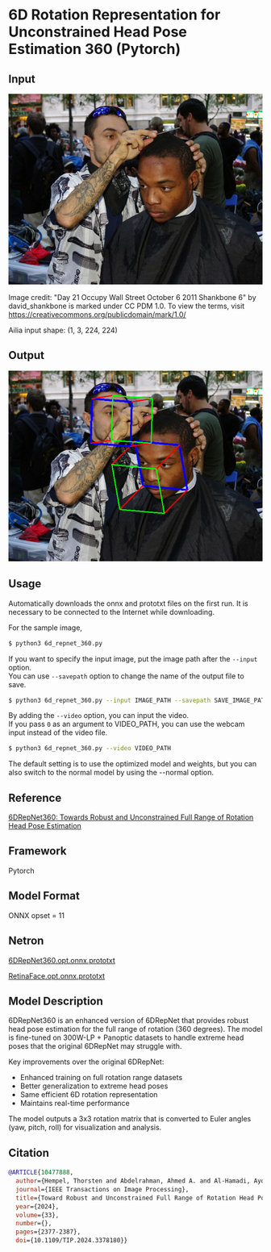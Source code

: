 # 6D Rotation Representation for Unconstrained Head Pose Estimation 360 (Pytorch)

## Input

![Input](input.png)

Image credit: "Day 21 Occupy Wall Street October 6 2011 Shankbone 6" by david_shankbone is marked under CC PDM 1.0. To view the terms, visit https://creativecommons.org/publicdomain/mark/1.0/

Ailia input shape: (1, 3, 224, 224)

## Output

![Output](output.png)

## Usage

Automatically downloads the onnx and prototxt files on the first run.
It is necessary to be connected to the Internet while downloading.

For the sample image,
``` bash
$ python3 6d_repnet_360.py
```

If you want to specify the input image, put the image path after the `--input` option.  
You can use `--savepath` option to change the name of the output file to save.
```bash
$ python3 6d_repnet_360.py --input IMAGE_PATH --savepath SAVE_IMAGE_PATH
```

By adding the `--video` option, you can input the video.   
If you pass `0` as an argument to VIDEO_PATH, you can use the webcam input instead of the video file.
```bash
$ python3 6d_repnet_360.py --video VIDEO_PATH
```

The default setting is to use the optimized model and weights, but you can also switch to the normal model by using the --normal option.

## Reference

[6DRepNet360: Towards Robust and Unconstrained Full Range of Rotation Head Pose Estimation](https://github.com/thohemp/6DRepNet360)

## Framework

Pytorch

## Model Format

ONNX opset = 11

## Netron

[6DRepNet360.opt.onnx.prototxt](https://netron.app/?url=https://storage.googleapis.com/ailia-models/6d_repnet_360/6DRepNet360.opt.onnx.prototxt)

[RetinaFace.opt.onnx.prototxt](https://netron.app/?url=https://storage.googleapis.com/ailia-models/6d_repnet/RetinaFace.opt.onnx.prototxt)

## Model Description

6DRepNet360 is an enhanced version of 6DRepNet that provides robust head pose estimation for the full range of rotation (360 degrees). The model is fine-tuned on 300W-LP + Panoptic datasets to handle extreme head poses that the original 6DRepNet may struggle with.

Key improvements over the original 6DRepNet:
- Enhanced training on full rotation range datasets
- Better generalization to extreme head poses
- Same efficient 6D rotation representation
- Maintains real-time performance

The model outputs a 3x3 rotation matrix that is converted to Euler angles (yaw, pitch, roll) for visualization and analysis.

## Citation

```BibTeX
@ARTICLE{10477888,
  author={Hempel, Thorsten and Abdelrahman, Ahmed A. and Al-Hamadi, Ayoub},
  journal={IEEE Transactions on Image Processing}, 
  title={Toward Robust and Unconstrained Full Range of Rotation Head Pose Estimation}, 
  year={2024},
  volume={33},
  number={},
  pages={2377-2387},
  doi={10.1109/TIP.2024.3378180}}
```
